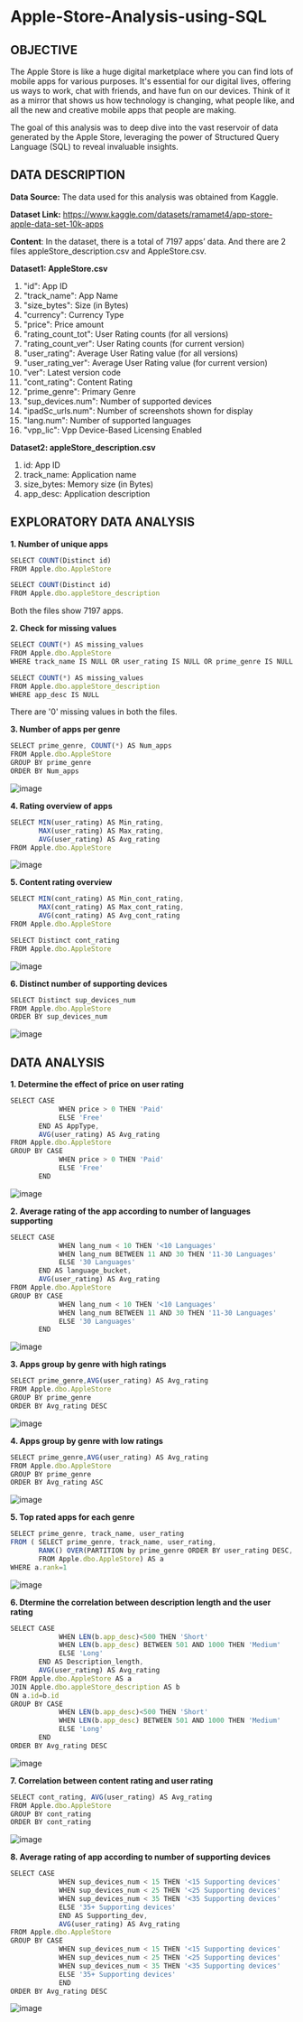 # Apple-Store-Analysis-using-SQL
**OBJECTIVE**
---
The Apple Store is like a huge digital marketplace where you can find lots of mobile apps for various purposes. It's essential for our digital lives, offering us ways to work, chat with friends, and have fun on our devices. Think of it as a mirror that shows us how technology is changing, what people like, and all the new and creative mobile apps that people are making.

The goal of this analysis was to deep dive into the vast reservoir of data generated by the Apple Store, leveraging the power of Structured Query Language (SQL) to reveal invaluable insights.

**DATA DESCRIPTION**
---
**Data Source:**  The data used for this analysis was obtained from Kaggle.

**Dataset Link:** https://www.kaggle.com/datasets/ramamet4/app-store-apple-data-set-10k-apps

**Content**: In the dataset, there is a total of 7197 apps’ data. And there are 2 files appleStore_description.csv and AppleStore.csv.

**Dataset1: AppleStore.csv**
1.	"id": App ID
2.	"track_name": App Name
3.	"size_bytes": Size (in Bytes)
4.	"currency": Currency Type
5.	"price": Price amount
6.	"rating_count_tot": User Rating counts (for all versions)
7.	"rating_count_ver": User Rating counts (for current version)
8.	"user_rating": Average User Rating value (for all versions)
9.	"user_rating_ver": Average User Rating value (for current version)
10.	"ver": Latest version code
11.	"cont_rating": Content Rating
12.	"prime_genre": Primary Genre
13.	"sup_devices.num": Number of supported devices
14.	"ipadSc_urls.num": Number of screenshots shown for display
15.	"lang.num": Number of supported languages
16.	"vpp_lic": Vpp Device-Based Licensing Enabled

**Dataset2: appleStore_description.csv**
1.	id: App ID
2.	track_name: Application name
3.	size_bytes: Memory size (in Bytes)
4.	app_desc: Application description

**EXPLORATORY DATA ANALYSIS**
---
**1. Number of unique apps**
```js
SELECT COUNT(Distinct id) 
FROM Apple.dbo.AppleStore

SELECT COUNT(Distinct id) 
FROM Apple.dbo.appleStore_description
```
Both the files show 7197 apps.

**2. Check for missing values**
```js
SELECT COUNT(*) AS missing_values
FROM Apple.dbo.AppleStore
WHERE track_name IS NULL OR user_rating IS NULL OR prime_genre IS NULL OR size_bytes IS NULL OR rating_count_tot IS NULL OR sup_devices_num IS NULL 

SELECT COUNT(*) AS missing_values
FROM Apple.dbo.appleStore_description
WHERE app_desc IS NULL
```
There are '0' missing values in both the files.

**3. Number of apps per genre**
```js
SELECT prime_genre, COUNT(*) AS Num_apps
FROM Apple.dbo.AppleStore
GROUP BY prime_genre
ORDER BY Num_apps
```
![image](https://github.com/TaniyaSaxena8/Apple-Store-Analysis-using-SQL/assets/135128191/9dfd0630-e2eb-4fa2-876a-2dc206fe6399)

**4. Rating overview of apps**
```js
SELECT MIN(user_rating) AS Min_rating,
       MAX(user_rating) AS Max_rating,
	   AVG(user_rating) AS Avg_rating
FROM Apple.dbo.AppleStore
```
![image](https://github.com/TaniyaSaxena8/Apple-Store-Analysis-using-SQL/assets/135128191/c56a19be-a9cd-4ac5-8d6e-9da0fde39b15)

**5. Content rating overview**
```js
SELECT MIN(cont_rating) AS Min_cont_rating,
       MAX(cont_rating) AS Max_cont_rating,
	   AVG(cont_rating) AS Avg_cont_rating
FROM Apple.dbo.AppleStore

SELECT Distinct cont_rating
FROM Apple.dbo.AppleStore
```
![image](https://github.com/TaniyaSaxena8/Apple-Store-Analysis-using-SQL/assets/135128191/2d8a5d8b-f5e5-4fec-af97-8194d5fa69eb)

**6. Distinct number of supporting devices**
```js
SELECT Distinct sup_devices_num
FROM Apple.dbo.AppleStore
ORDER BY sup_devices_num
```
![image](https://github.com/TaniyaSaxena8/Apple-Store-Analysis-using-SQL/assets/135128191/3a8b82a8-d819-4a64-b09b-0fd293ab8761)

**DATA ANALYSIS**
---
**1. Determine the effect of price on user rating**
```js
SELECT CASE 
            WHEN price > 0 THEN 'Paid' 
	        ELSE 'Free'
       END AS AppType,
	   AVG(user_rating) AS Avg_rating
FROM Apple.dbo.AppleStore
GROUP BY CASE 
            WHEN price > 0 THEN 'Paid' 
	        ELSE 'Free'
       END
```
![image](https://github.com/TaniyaSaxena8/Apple-Store-Analysis-using-SQL/assets/135128191/6b331420-6d1d-4da2-8808-a2f980b876e7)

**2. Average rating of the app according to number of languages supporting**
```js
SELECT CASE
            WHEN lang_num < 10 THEN '<10 Languages'
			WHEN lang_num BETWEEN 11 AND 30 THEN '11-30 Languages'
			ELSE '30 Languages'
	   END AS language_bucket,
	   AVG(user_rating) AS Avg_rating
FROM Apple.dbo.AppleStore
GROUP BY CASE
            WHEN lang_num < 10 THEN '<10 Languages'
			WHEN lang_num BETWEEN 11 AND 30 THEN '11-30 Languages'
			ELSE '30 Languages'
	   END
```
![image](https://github.com/TaniyaSaxena8/Apple-Store-Analysis-using-SQL/assets/135128191/bd0c0b2d-ad4d-48ec-8b4b-13b542eab637)

**3. Apps group by genre with high ratings**
```js
SELECT prime_genre,AVG(user_rating) AS Avg_rating
FROM Apple.dbo.AppleStore
GROUP BY prime_genre
ORDER BY Avg_rating DESC 
```
![image](https://github.com/TaniyaSaxena8/Apple-Store-Analysis-using-SQL/assets/135128191/cc7ce334-988b-468d-90b2-1b74035d1ec5)

**4. Apps group by genre with low ratings**
```js
SELECT prime_genre,AVG(user_rating) AS Avg_rating
FROM Apple.dbo.AppleStore
GROUP BY prime_genre
ORDER BY Avg_rating ASC
```
![image](https://github.com/TaniyaSaxena8/Apple-Store-Analysis-using-SQL/assets/135128191/e876ec18-d675-4011-95eb-dc610cc43d96)

**5. Top rated apps for each genre**
```js
SELECT prime_genre, track_name, user_rating
FROM ( SELECT prime_genre, track_name, user_rating,
	   RANK() OVER(PARTITION by prime_genre ORDER BY user_rating DESC, rating_count_tot DESC) AS rank
	   FROM Apple.dbo.AppleStore) AS a
WHERE a.rank=1
```
![image](https://github.com/TaniyaSaxena8/Apple-Store-Analysis-using-SQL/assets/135128191/9bfd2c37-04da-4869-a7f1-749d51e1d480)

**6. Dtermine the correlation between description length and the user rating**
```js
SELECT CASE
			WHEN LEN(b.app_desc)<500 THEN 'Short'
			WHEN LEN(b.app_desc) BETWEEN 501 AND 1000 THEN 'Medium'
			ELSE 'Long'
	   END AS Description_length,
	   AVG(user_rating) AS Avg_rating
FROM Apple.dbo.AppleStore AS a
JOIN Apple.dbo.appleStore_description AS b
ON a.id=b.id
GROUP BY CASE
			WHEN LEN(b.app_desc)<500 THEN 'Short'
			WHEN LEN(b.app_desc) BETWEEN 501 AND 1000 THEN 'Medium'
			ELSE 'Long'
	   END
ORDER BY Avg_rating DESC
```
![image](https://github.com/TaniyaSaxena8/Apple-Store-Analysis-using-SQL/assets/135128191/71332eac-bef5-4466-a35b-d943c5499cdb)

**7. Correlation between content rating and user rating**
```js
SELECT cont_rating, AVG(user_rating) AS Avg_rating
FROM Apple.dbo.AppleStore
GROUP BY cont_rating
ORDER BY cont_rating
```
![image](https://github.com/TaniyaSaxena8/Apple-Store-Analysis-using-SQL/assets/135128191/38e8a5cb-d9d2-4cc0-91af-3f8576ac06cf)

**8. Average rating of app according to number of supporting devices**
```js
SELECT CASE
			WHEN sup_devices_num < 15 THEN '<15 Supporting devices'
			WHEN sup_devices_num < 25 THEN '<25 Supporting devices'
			WHEN sup_devices_num < 35 THEN '<35 Supporting devices'
			ELSE '35+ Supporting devices'
			END AS Supporting_dev,
			AVG(user_rating) AS Avg_rating
FROM Apple.dbo.AppleStore
GROUP BY CASE
			WHEN sup_devices_num < 15 THEN '<15 Supporting devices'
			WHEN sup_devices_num < 25 THEN '<25 Supporting devices'
			WHEN sup_devices_num < 35 THEN '<35 Supporting devices'
			ELSE '35+ Supporting devices'
			END
ORDER BY Avg_rating DESC
```
![image](https://github.com/TaniyaSaxena8/Apple-Store-Analysis-using-SQL/assets/135128191/4648b999-8117-4fc8-a05c-ee379996d3d2)










